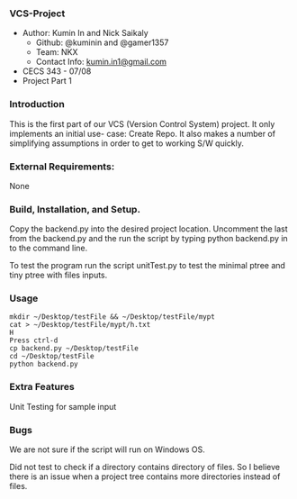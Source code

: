 ### VCS-Project
* Author: Kumin In and Nick Saikaly
  * Github: @kuminin and @gamer1357
  * Team: NKX
  * Contact Info: kumin.in1@gmail.com
* CECS 343 - 07/08
* Project Part 1

### Introduction
This is the first part of our VCS (Version Control System) project. It only implements an initial use- case: Create Repo. It also makes a number of simplifying assumptions in order to get to working S/W quickly.

### External Requirements:
None

### Build, Installation, and Setup.
Copy the backend.py into the desired project location. Uncomment the last from the backend.py and the run the script by typing python backend.py in to the command line.

To test the program run the script unitTest.py to test the minimal ptree and tiny ptree with files inputs.

### Usage
```
mkdir ~/Desktop/testFile && ~/Desktop/testFile/mypt
cat > ~/Desktop/testFile/mypt/h.txt
H
Press ctrl-d
cp backend.py ~/Desktop/testFile
cd ~/Desktop/testFile
python backend.py
```

### Extra Features
Unit Testing for sample input

### Bugs
We are not sure if the script will run on Windows OS.

Did not test to check if a directory contains directory of files. So I believe there is an issue when a project tree contains more directories instead of files.
